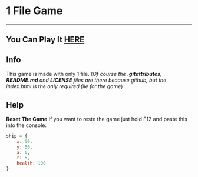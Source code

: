 # 1 File Game
---
## You Can Play It [HERE](https://tom-on64.github.io/1FileGame/)

## Info
This game is made with only 1 file.
(_Of course the **.gitattributes**, **README.md** and **LICENSE** files are there because github, but the index.html is the only required file for the game_)

## Help

**Reset The Game**
If you want to reste the game just hold F12 and paste this into the console:
```js
ship = {
    x: 50,
    y: 50,
    a: 0,
    r: 5,
    health: 100
}
```
